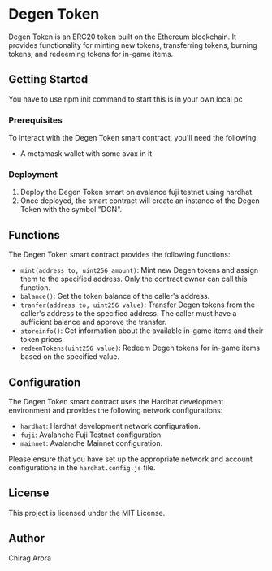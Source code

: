 # Degen Token

Degen Token is an ERC20 token built on the Ethereum blockchain. It provides functionality for minting new tokens, transferring tokens, burning tokens, and redeeming tokens for in-game items.

## Getting Started
You have to use npm init command to start this is in your own local pc

### Prerequisites

To interact with the Degen Token smart contract, you'll need the following:

- A metamask wallet with some avax in it

### Deployment

1. Deploy the Degen Token smart on avalance fuji testnet using hardhat.
2. Once deployed, the smart contract will create an instance of the Degen Token with the symbol "DGN".

## Functions

The Degen Token smart contract provides the following functions:

- `mint(address to, uint256 amount)`: Mint new Degen tokens and assign them to the specified address. Only the contract owner can call this function.
- `balance()`: Get the token balance of the caller's address.
- `tranfer(address to, uint256 value)`: Transfer Degen tokens from the caller's address to the specified address. The caller must have a sufficient balance and approve the transfer.
- `storeinfo()`: Get information about the available in-game items and their token prices.
- `redeemTokens(uint256 value)`: Redeem Degen tokens for in-game items based on the specified value.

## Configuration

The Degen Token smart contract uses the Hardhat development environment and provides the following network configurations:

- `hardhat`: Hardhat development network configuration.
- `fuji`: Avalanche Fuji Testnet configuration.
- `mainnet`: Avalanche Mainnet configuration.

Please ensure that you have set up the appropriate network and account configurations in the `hardhat.config.js` file.

## License

This project is licensed under the MIT License.

## Author

Chirag Arora


